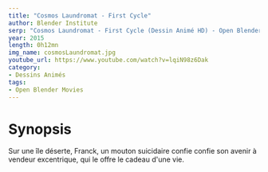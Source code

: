 ```yaml
---
title: "Cosmos Laundromat - First Cycle"
author: Blender Institute
serp: "Cosmos Laundromat - First Cycle (Dessin Animé HD) - Open Blender Movies"
year: 2015
length: 0h12mn
img_name: cosmosLaundromat.jpg
youtube_url: https://www.youtube.com/watch?v=lqiN98z6Dak
category:
- Dessins Animés
tags:
- Open Blender Movies
---
```


# Synopsis
Sur une île déserte, Franck, un mouton suicidaire confie confie son avenir à vendeur excentrique, qui le offre le cadeau d'une vie.
